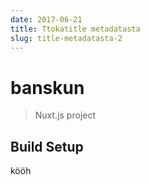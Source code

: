 ```yaml
---
date: 2017-06-21
title: Ttokatitle metadatasta
slug: title-metadatasta-2
---
```


# banskun

> Nuxt.js project

## Build Setup

kööh
